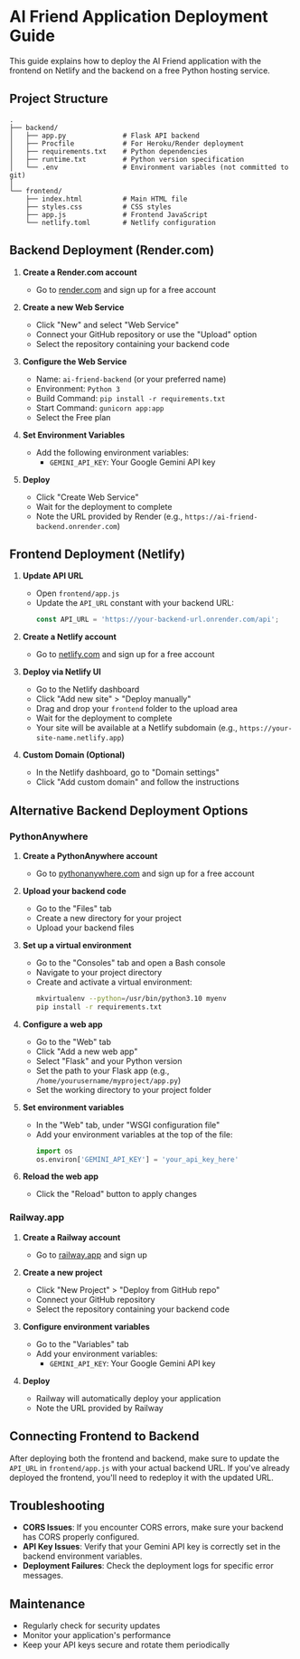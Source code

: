 # AI Friend Application Deployment Guide

This guide explains how to deploy the AI Friend application with the frontend on Netlify and the backend on a free Python hosting service.

## Project Structure

```
.
├── backend/
│   ├── app.py              # Flask API backend
│   ├── Procfile            # For Heroku/Render deployment
│   ├── requirements.txt    # Python dependencies
│   ├── runtime.txt         # Python version specification
│   └── .env                # Environment variables (not committed to git)
│
└── frontend/
    ├── index.html          # Main HTML file
    ├── styles.css          # CSS styles
    ├── app.js              # Frontend JavaScript
    └── netlify.toml        # Netlify configuration
```

## Backend Deployment (Render.com)

1. **Create a Render.com account**
   - Go to [render.com](https://render.com/) and sign up for a free account

2. **Create a new Web Service**
   - Click "New" and select "Web Service"
   - Connect your GitHub repository or use the "Upload" option
   - Select the repository containing your backend code

3. **Configure the Web Service**
   - Name: `ai-friend-backend` (or your preferred name)
   - Environment: `Python 3`
   - Build Command: `pip install -r requirements.txt`
   - Start Command: `gunicorn app:app`
   - Select the Free plan

4. **Set Environment Variables**
   - Add the following environment variables:
     - `GEMINI_API_KEY`: Your Google Gemini API key

5. **Deploy**
   - Click "Create Web Service"
   - Wait for the deployment to complete
   - Note the URL provided by Render (e.g., `https://ai-friend-backend.onrender.com`)

## Frontend Deployment (Netlify)

1. **Update API URL**
   - Open `frontend/app.js`
   - Update the `API_URL` constant with your backend URL:
     ```js
     const API_URL = 'https://your-backend-url.onrender.com/api';
     ```

2. **Create a Netlify account**
   - Go to [netlify.com](https://netlify.com/) and sign up for a free account

3. **Deploy via Netlify UI**
   - Go to the Netlify dashboard
   - Click "Add new site" > "Deploy manually"
   - Drag and drop your `frontend` folder to the upload area
   - Wait for the deployment to complete
   - Your site will be available at a Netlify subdomain (e.g., `https://your-site-name.netlify.app`)

4. **Custom Domain (Optional)**
   - In the Netlify dashboard, go to "Domain settings"
   - Click "Add custom domain" and follow the instructions

## Alternative Backend Deployment Options

### PythonAnywhere

1. **Create a PythonAnywhere account**
   - Go to [pythonanywhere.com](https://www.pythonanywhere.com/) and sign up for a free account

2. **Upload your backend code**
   - Go to the "Files" tab
   - Create a new directory for your project
   - Upload your backend files

3. **Set up a virtual environment**
   - Go to the "Consoles" tab and open a Bash console
   - Navigate to your project directory
   - Create and activate a virtual environment:
     ```bash
     mkvirtualenv --python=/usr/bin/python3.10 myenv
     pip install -r requirements.txt
     ```

4. **Configure a web app**
   - Go to the "Web" tab
   - Click "Add a new web app"
   - Select "Flask" and your Python version
   - Set the path to your Flask app (e.g., `/home/yourusername/myproject/app.py`)
   - Set the working directory to your project folder

5. **Set environment variables**
   - In the "Web" tab, under "WSGI configuration file"
   - Add your environment variables at the top of the file:
     ```python
     import os
     os.environ['GEMINI_API_KEY'] = 'your_api_key_here'
     ```

6. **Reload the web app**
   - Click the "Reload" button to apply changes

### Railway.app

1. **Create a Railway account**
   - Go to [railway.app](https://railway.app/) and sign up

2. **Create a new project**
   - Click "New Project" > "Deploy from GitHub repo"
   - Connect your GitHub repository
   - Select the repository containing your backend code

3. **Configure environment variables**
   - Go to the "Variables" tab
   - Add your environment variables:
     - `GEMINI_API_KEY`: Your Google Gemini API key

4. **Deploy**
   - Railway will automatically deploy your application
   - Note the URL provided by Railway

## Connecting Frontend to Backend

After deploying both the frontend and backend, make sure to update the `API_URL` in `frontend/app.js` with your actual backend URL. If you've already deployed the frontend, you'll need to redeploy it with the updated URL.

## Troubleshooting

- **CORS Issues**: If you encounter CORS errors, make sure your backend has CORS properly configured.
- **API Key Issues**: Verify that your Gemini API key is correctly set in the backend environment variables.
- **Deployment Failures**: Check the deployment logs for specific error messages.

## Maintenance

- Regularly check for security updates
- Monitor your application's performance
- Keep your API keys secure and rotate them periodically
